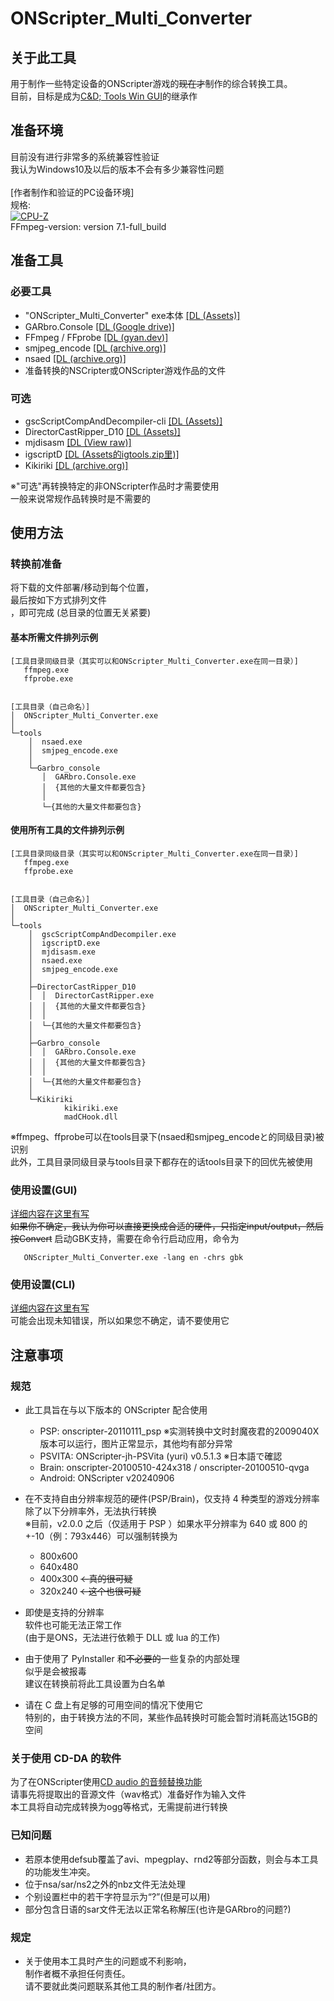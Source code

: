 # ONScripter_Multi_Converter
## 关于此工具
 用于制作一些特定设备的ONScripter游戏的~~现在才~~制作的综合转换工具。<br>
 目前，目标是成为[C&D; Tools Win GUI](https://web.archive.org/web/20170419120050fw_/http://www.geocities.jp/stm_torm/ons/tool.html)的继承作<br>


## 准备环境
 目前没有进行非常多的系统兼容性验证<br>
 我认为Windows10及以后的版本不会有多少兼容性问题<br>
 <br>
 [作者制作和验证的PC设备环境]<br>
 规格: <br>
 [![CPU-Z](https://valid.x86.fr/cache/banner/eidarj-2.png)](https://valid.x86.fr/eidarj)<br>
 FFmpeg-version: version 7.1-full_build<br>


## 准备工具
### 必要工具
 - "ONScripter_Multi_Converter" exe本体 [[DL (Assets)]](https://github.com/Prince-of-sea/ONScripter_Multi_Converter/releases/latest)
 - GARbro.Console [[DL (Google drive)]](https://drive.usercontent.google.com/u/0/uc?id=1gH9nNRxaz8GexN0B1hWyUc3o692bkWXX&export=download)
 - FFmpeg / FFprobe [[DL (gyan.dev)]](https://www.gyan.dev/ffmpeg/builds/ffmpeg-release-full.7z)
 - smjpeg_encode [[DL (archive.org)]](http://web.archive.org/web/20130203074100/http://www.geocities.jp/stm_torm/ons/smjpeg4.zip)
 - nsaed [[DL (archive.org)]](https://web.archive.org/web/20130328141650/http://www.geocities.jp/stm_torm/nsaed2.zip)
 - 准备转换的NSCripter或ONScripter游戏作品的文件<br>

### 可选
 - gscScriptCompAndDecompiler-cli [[DL (Assets)]](https://github.com/PC-CNT/gscScriptCompAndDecompiler-cli/releases/tag/pr12)
 - DirectorCastRipper_D10 [[DL (Assets)]](https://github.com/n0samu/DirectorCastRipper/releases/tag/v2.5)
 - mjdisasm [[DL (View raw)]](https://github.com/Inori/FuckGalEngine/blob/master/Majiro/mjdev/mjdisasm.exe)
 - igscriptD [[DL (Assets的igtools.zip里)]](https://github.com/lennylxx/IG_tools/releases/tag/v1.0.0)
 - Kikiriki [[DL (archive.org)]](https://web.archive.org/web/20140714111942/http://tlwiki.org/images/7/7d/Kikiriki.rar)

※"可选"再转换特定的非ONScripter作品时才需要使用<br>
一般来说常规作品转换时是不需要的<br>


## 使用方法
### 转换前准备
 将下载的文件部署/移动到每个位置，<br>
 最后按如下方式排列文件<br>
，即可完成
 (总目录的位置无关紧要)

#### 基本所需文件排列示例
```
[工具目录同级目录（其实可以和ONScripter_Multi_Converter.exe在同一目录）]
   ffmpeg.exe
   ffprobe.exe


[工具目录（自己命名）]
│  ONScripter_Multi_Converter.exe
│  
└─tools
    │  nsaed.exe
    │  smjpeg_encode.exe
    │                  
    └─Garbro_console
       │  GARbro.Console.exe
       │  {其他的大量文件都要包含}
       │  
       └─{其他的大量文件都要包含}
```

#### 使用所有工具的文件排列示例
```
[工具目录同级目录（其实可以和ONScripter_Multi_Converter.exe在同一目录）]
   ffmpeg.exe
   ffprobe.exe


[工具目录（自己命名）]
│  ONScripter_Multi_Converter.exe
│  
└─tools
    │  gscScriptCompAndDecompiler.exe
    │  igscriptD.exe
    │  mjdisasm.exe
    │  nsaed.exe
    │  smjpeg_encode.exe
    │  
    ├─DirectorCastRipper_D10
    │  │  DirectorCastRipper.exe
    │  │  {其他的大量文件都要包含}
    │  │  
    │  └─{其他的大量文件都要包含}
    │                  
    ├─Garbro_console
    │  │  GARbro.Console.exe
    │  │  {其他的大量文件都要包含}
    │  │  
    │  └─{其他的大量文件都要包含}
    │          
    └─Kikiriki
            kikiriki.exe
            madCHook.dll
```

 ※ffmpeg、ffprobe可以在tools目录下(nsaed和smjpeg_encodeと的同级目录)被识别<br>
 此外，工具目录同级目录与tools目录下都存在的话tools目录下的回优先被使用<br>


### 使用设置(GUI)
 [详细内容在这里有写](./README_setting.md)<br>
~~如果你不确定，我认为你可以直接更换成合适的硬件，只指定input/output，然后按Convert~~
启动GBK支持，需要在命令行启动应用，命令为
```
   ONScripter_Multi_Converter.exe -lang en -chrs gbk
```

### 使用设置(CLI)
 [详细内容在这里有写](./README_setting2.md)<br>
 可能会出现未知错误，所以如果您不确定，请不要使用它


## 注意事项
### 规范
 - 此工具旨在与以下版本的 ONScripter 配合使用
    - PSP: onscripter-20110111_psp ※实测转换中文时封魔夜君的2009040X版本可以运行，图片正常显示，其他均有部分异常
    - PSVITA: ONScripter-jh-PSVita (yuri) v0.5.1.3 ※日本語で確認
    - Brain: onscripter-20100510-424x318 / onscripter-20100510-qvga
    - Android: ONScripter v20240906

 - 在不支持自由分辨率规范的硬件(PSP/Brain)，仅支持 4 种类型的游戏分辨率<br>
   除了以下分辨率外，无法执行转换<br>
 ※目前，v2.0.0 之后（仅适用于 PSP ）如果水平分辨率为 640 或 800 的 +-10（例：793x446）可以强制转换为<br>
    - 800x600
    - 640x480
    - 400x300 ~~←真的很可疑~~
    - 320x240 ~~←这个也很可疑~~

 - 即使是支持的分辨率<br>
   软件也可能无法正常工作<br>
 (由于是ONS，无法进行依赖于 DLL 或 lua 的工作)<br>

 - 由于使用了 PyInstaller 和~~不必要的~~一些复杂的内部处理<br>
 似乎是会被报毒<br>
建议在转换前将此工具设置为白名单<br>

 - 请在 C 盘上有足够的可用空间的情况下使用它<br>
 特别的，由于转换方法的不同，某些作品转换时可能会暂时消耗高达15GB的空间<br>

### 关于使用 CD-DA 的软件
为了在ONScripter使用[CD audio 的音频替换功能](https://web.archive.org/web/20231102082402if_/https://onscripter.osdn.jp/onscripter.html#cd-audio-mapping)<br>
请事先将提取出的音源文件（wav格式）准备好作为输入文件<br>
本工具将自动完成转换为ogg等格式，无需提前进行转换<br>

### 已知问题
 - 若原本使用defsub覆盖了avi、mpegplay、rnd2等部分函数，则会与本工具的功能发生冲突。
 - 位于nsa/sar/ns2之外的nbz文件无法处理
 - 个别设置栏中的若干字符显示为“?”(但是可以用)
 - 部分包含日语的sar文件无法以正常名称解压(也许是GARbro的问题?)

### 规定
 - 关于使用本工具时产生的问题或不利影响，<br>
 制作者概不承担任何责任。<br>
 请不要就此类问题联系其他工具的制作者/社团方。<br>
